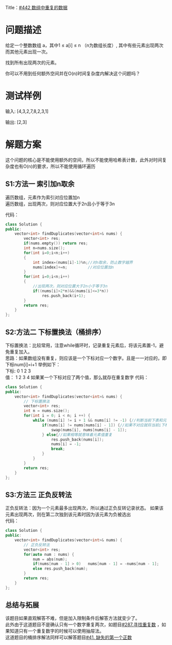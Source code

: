 Title：[#442 数组中重复的数据](https://leetcode-cn.com/problems/find-all-duplicates-in-an-array/)

# 问题描述
给定一个整数数组 a，其中1 ≤ a[i] ≤ n （n为数组长度）, 其中有些元素出现两次而其他元素出现一次。

找到所有出现两次的元素。

你可以不用到任何额外空间并在O(n)时间复杂度内解决这个问题吗？



# 测试样例
输入:
[4,3,2,7,8,2,3,1]

输出:
[2,3]

# 解题方案
这个问题的核心是不能使用额外的空间，所以不能使用哈希表计数，此外对时间复杂度也有O(n)的要求，所以不能使用循环遍历  
## S1:方法一 索引加n取余
遍历数组，元素作为索引对应位置加n  
遍历数组，出现两次，则对应位置大于2n且小于等于3n

代码：
```C++
class Solution {
public:
    vector<int> findDuplicates(vector<int>& nums) {
        vector<int> res;
        if(nums.empty()) return res;
        int n=nums.size();
        for(int i=0;i<n;i++)
        {
            int index=(nums[i]-1)%n;//对n取余，防止数字越界
            nums[index]+=n;         //对应位置加n
        }
        for(int i=0;i<n;i++)
        {
            //出现两次，则对应位置大于2n小于等于3n
            if((nums[i]>2*n)&&(nums[i]<=3*n))
                res.push_back(i+1);
        }
        return res;
    }
};

```

## S2:方法二 下标置换法（桶排序）
下标置换法：比较常用，注意while循环时，记录重复元素后，将该元素置-1，避免重复加入。  
思路：如果数组没有重复，则应该是一个下标对应一个数字。且是一一对应的，即下标num[i]=i+1 举例如下：  
下标: 0 1 2 3  
值：  1 2 3 4
如果某一个下标对应了两个值，那么就存在重复数字
代码：
```C++
class Solution {
public:
    vector<int> findDuplicates(vector<int>& nums) {
        // 下标置换法
        vector<int> res;
        int n = nums.size();
        for(int i = 0; i < n; i ++) {
            while (nums[i] != i + 1 && nums[i] != -1) {//判断当前下表和元素是否对应，或者是否因为重复被置为-1
                if(nums[i] != nums[nums[i] - 1]) {//如果不对应就将当前i下标位置的元素换到其值对应下标的位置
                    swap(nums[i], nums[nums[i] - 1]);
                } else{//如果相等就意味着元素值重复
                    res.push_back(nums[i]);
                    nums[i] = -1;
                    break;
                } 
            }
        }
        return res;
    }
};
```
## S3:方法三 正负反转法
正负反转法：因为一个元素最多出现两次，所以通过正负反转记录状态。 
如果该元素出现两次，则在第二次独到该元素时因为该元素为负被选出  
代码：
```C++
class Solution {
public:
    vector<int> findDuplicates(vector<int>& nums) {
        // 正负反转法
        vector<int> res;
        for(auto num : nums) {
            num = abs(num);
            if(nums[num - 1] > 0)   nums[num - 1] = -nums[num - 1];
            else res.push_back(num);  
        }
        return res;
    }
};
```
## 总结与拓展
该题目如果直观解答不难，但是加入限制条件后解答方法就变少了。  
此外由于这道题目不是确认只有一个数字重复两次，如题目[#287.寻找重复数](https://leetcode-cn.com/problems/find-the-duplicate-number/) ，如果知道只有一个重复数字的时候可以使用抽屉法。  
这道题目的桶排序解法同样可以解答题目[#41. 缺失的第一个正数](https://leetcode-cn.com/problems/find-the-duplicate-number/)